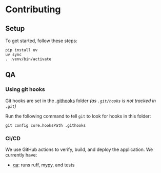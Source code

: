 # Contributing

## Setup

To get started, follow these steps:

```shell
pip install uv
uv sync
. .venv/bin/activate
```

## QA

### Using git hooks

Git hooks are set in the [.githooks](.githooks) folder
_(as `.git/hooks` is not tracked in `.git`)_

Run the following command to tell `git` to look for hooks in this folder:

```shell
git config core.hooksPath .githooks
```

### CI/CD

We use GitHub actions to verify, build, and deploy the application. We currently have:

- [qa](.github/workflows/qa.yml): runs ruff, mypy, and tests
